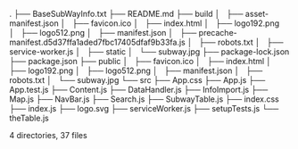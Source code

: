 .
├── BaseSubWayInfo.txt
├── README.md
├── build
│   ├── asset-manifest.json
│   ├── favicon.ico
│   ├── index.html
│   ├── logo192.png
│   ├── logo512.png
│   ├── manifest.json
│   ├── precache-manifest.d5d37ffa1aded7fbc17405dfaf9b33fa.js
│   ├── robots.txt
│   ├── service-worker.js
│   ├── static
│   └── subway.jpg
├── package-lock.json
├── package.json
├── public
│   ├── favicon.ico
│   ├── index.html
│   ├── logo192.png
│   ├── logo512.png
│   ├── manifest.json
│   ├── robots.txt
│   └── subway.jpg
└── src
    ├── App.css
    ├── App.js
    ├── App.test.js
    ├── Content.js
    ├── DataHandler.js
    ├── InfoImport.js
    ├── Map.js
    ├── NavBar.js
    ├── Search.js
    ├── SubwayTable.js
    ├── index.css
    ├── index.js
    ├── logo.svg
    ├── serviceWorker.js
    ├── setupTests.js
    └── theTable.js

4 directories, 37 files
